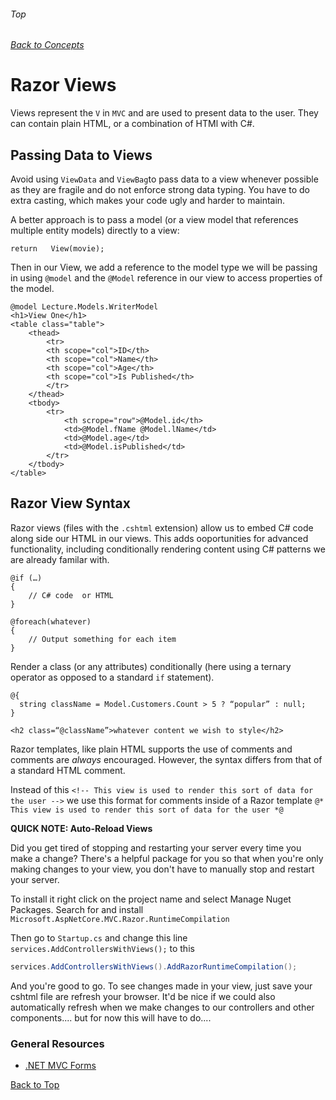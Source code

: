 ###### Top
###### [Back to Concepts](./README.md)
# Razor Views
Views represent the `V` in `MVC` and are used to present data to the user. They can contain plain HTML, or a combination of HTMl with C#.

## Passing Data to Views
Avoid using `ViewData` and `ViewBag`to pass data to a view whenever possible as they are fragile and do not enforce strong data typing. You have to do extra casting, which makes your code ugly and harder to maintain. 

A better approach is to pass a model (or a view model that references multiple entity models) directly to a view:

```return	View(movie);```

Then in our View, we add a reference to the model type we will be passing in using `@model` and the `@Model` reference in our view to access properties of the model.
```
@model Lecture.Models.WriterModel
<h1>View One</h1>
<table class="table">
    <thead>
        <tr>
        <th scope="col">ID</th>
        <th scope="col">Name</th>
        <th scope="col">Age</th>
        <th scope="col">Is Published</th> 
        </tr>
    </thead>
    <tbody>
        <tr>
            <th scrope="row">@Model.id</th>
            <td>@Model.fName @Model.lName</td>
            <td>@Model.age</td>
            <td>@Model.isPublished</td>
        </tr>   
    </tbody>
</table>
```

## Razor View Syntax
Razor views (files with the `.cshtml` extension) allow us to embed C# code along side our HTML in our views. This adds ooportunities for advanced functionality, including conditionally rendering content using C# patterns we are already familar with.
```
@if (…)	
{
	// C# code	or HTML
}	

@foreach(whatever)
{
	// Output something for each item
}	
```

Render a class (or any attributes) conditionally (here using a ternary  operator as opposed to a standard `if` statement).
```
@{
  string className = Model.Customers.Count > 5 ? “popular” : null;
}

<h2	class=“@className”>whatever content we wish to style</h2>	
```

Razor templates, like plain HTML supports the use of comments and comments are *always* encouraged. However, the syntax differs from that of a standard HTML comment.

Instead of this `<!-- This view is used to render this sort of data for the user -->` we use this format for comments inside of a Razor template `@* This view is used to render this sort of data for the user *@`

**QUICK NOTE: Auto-Reload Views**

Did you get tired of stopping and restarting your server every time you make a change? There's a helpful package for you so that when you're only making changes to your view, you don't have to manually stop and restart your server.

To install it right click on the project name and select Manage Nuget Packages. Search for and install
```Microsoft.AspNetCore.MVC.Razor.RuntimeCompilation```

Then go to `Startup.cs` and change this line `services.AddControllersWithViews();` to this

```csharp
services.AddControllersWithViews().AddRazorRuntimeCompilation();
```

And you're good to go. To see changes made in your view, just save your cshtml file are refresh your browser. It'd be nice if we could also automatically refresh when we make changes to our controllers and other components.... but for now this will have to do....


### General Resources 
- [.NET MVC Forms](.)

[Back to Top](#Top)

